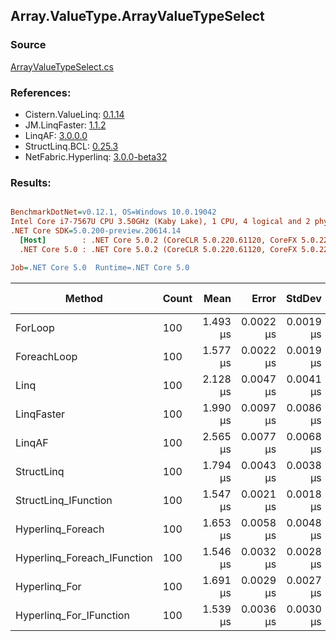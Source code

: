 ﻿## Array.ValueType.ArrayValueTypeSelect

### Source
[ArrayValueTypeSelect.cs](../LinqBenchmarks/Array/ValueType/ArrayValueTypeSelect.cs)

### References:
- Cistern.ValueLinq: [0.1.14](https://www.nuget.org/packages/Cistern.ValueLinq/0.1.14)
- JM.LinqFaster: [1.1.2](https://www.nuget.org/packages/JM.LinqFaster/1.1.2)
- LinqAF: [3.0.0.0](https://www.nuget.org/packages/LinqAF/3.0.0.0)
- StructLinq.BCL: [0.25.3](https://www.nuget.org/packages/StructLinq.BCL/0.25.3)
- NetFabric.Hyperlinq: [3.0.0-beta32](https://www.nuget.org/packages/NetFabric.Hyperlinq/3.0.0-beta32)

### Results:
``` ini

BenchmarkDotNet=v0.12.1, OS=Windows 10.0.19042
Intel Core i7-7567U CPU 3.50GHz (Kaby Lake), 1 CPU, 4 logical and 2 physical cores
.NET Core SDK=5.0.200-preview.20614.14
  [Host]        : .NET Core 5.0.2 (CoreCLR 5.0.220.61120, CoreFX 5.0.220.61120), X64 RyuJIT
  .NET Core 5.0 : .NET Core 5.0.2 (CoreCLR 5.0.220.61120, CoreFX 5.0.220.61120), X64 RyuJIT

Job=.NET Core 5.0  Runtime=.NET Core 5.0  

```
|                      Method | Count |     Mean |     Error |    StdDev | Ratio |  Gen 0 | Gen 1 | Gen 2 | Allocated |
|---------------------------- |------ |---------:|----------:|----------:|------:|-------:|------:|------:|----------:|
|                     ForLoop |   100 | 1.493 μs | 0.0022 μs | 0.0019 μs |  1.00 |      - |     - |     - |         - |
|                 ForeachLoop |   100 | 1.577 μs | 0.0022 μs | 0.0019 μs |  1.06 |      - |     - |     - |         - |
|                        Linq |   100 | 2.128 μs | 0.0047 μs | 0.0041 μs |  1.43 | 0.0381 |     - |     - |      80 B |
|                  LinqFaster |   100 | 1.990 μs | 0.0097 μs | 0.0086 μs |  1.33 | 1.9226 |     - |     - |    4024 B |
|                      LinqAF |   100 | 2.565 μs | 0.0077 μs | 0.0068 μs |  1.72 |      - |     - |     - |         - |
|                  StructLinq |   100 | 1.794 μs | 0.0043 μs | 0.0038 μs |  1.20 | 0.0153 |     - |     - |      32 B |
|        StructLinq_IFunction |   100 | 1.547 μs | 0.0021 μs | 0.0018 μs |  1.04 |      - |     - |     - |         - |
|           Hyperlinq_Foreach |   100 | 1.653 μs | 0.0058 μs | 0.0048 μs |  1.11 |      - |     - |     - |         - |
| Hyperlinq_Foreach_IFunction |   100 | 1.546 μs | 0.0032 μs | 0.0028 μs |  1.04 |      - |     - |     - |         - |
|               Hyperlinq_For |   100 | 1.691 μs | 0.0029 μs | 0.0027 μs |  1.13 |      - |     - |     - |         - |
|     Hyperlinq_For_IFunction |   100 | 1.539 μs | 0.0036 μs | 0.0030 μs |  1.03 |      - |     - |     - |         - |
